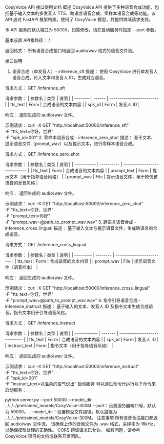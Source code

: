 CosyVoice API 接口使用文档
概述
CosyVoice API 提供了多种语音合成功能，包括基于输入文本的多发音人 TTS、跨语言语音合成、零样本语音合成等功能。该 API 通过 FastAPI 框架构建，使用了 CosyVoice 模型，并提供跨域请求支持。

本 API 服务的默认端口为 50000，如需修改，请在启动服务时指定 --port 参数。

基本设置
API根路径： /

返回格式： 所有语音合成接口均返回 audio/wav 格式的语音文件流。

接口说明
1. 语音合成（单发音人）- inference_sft
描述：
使用 CosyVoice 进行单发音人语音合成。传入文本和发音人 ID，生成对应语音。

请求方式：
GET /inference_sft

请求参数：
| 参数名 | 类型 | 说明 | | -------- | ------ | ------------------------- | | tts_text | Form | 合成语音的文本内容 | | spk_id | Form | 发音人 ID |

响应：
返回生成的 audio/wav 文件。

示例请求：
curl -X GET "http://localhost:50000/inference_sft" \
-F "tts_text=你好，世界" \
-F "spk_id=001"
2. 零样本语音合成 - inference_zero_shot
描述：
基于文本、提示语音文件（prompt_wav）以及提示文本，进行零样本语音合成。

请求方式：
GET /inference_zero_shot

请求参数：
| 参数名 | 类型 | 说明 | | ----------- | ---------- | ----------------------------- | | tts_text | Form | 合成语音的文本内容 | | prompt_text | Form | 提示文本（用于指导语音风格） | | prompt_wav | File | 提示语音文件，用于模仿该语音的发音风格 |

响应：
返回生成的 audio/wav 文件。

示例请求：
curl -X GET "http://localhost:50000/inference_zero_shot" \
-F "tts_text=你好，世界" \
-F "prompt_text=你好" \
-F "prompt_wav=@path_to_prompt_wav.wav"
3. 跨语言语音合成 - inference_cross_lingual
描述：
基于输入文本与提示语音文件，生成跨语言的合成语音。

请求方式：
GET /inference_cross_lingual

请求参数：
| 参数名 | 类型 | 说明 | | --------- | -------- | ------------------------- | | tts_text | Form | 合成语音的文本内容 | | prompt_wav | File | 提示语音文件（语音样本） |

响应：
返回生成的 audio/wav 文件。

示例请求：
curl -X GET "http://localhost:50000/inference_cross_lingual" \
-F "tts_text=你好，世界" \
-F "prompt_wav=@path_to_prompt_wav.wav"
4. 指令引导语音合成 - inference_instruct
描述：
基于输入的文本、发音人 ID 及指令文本生成合成语音，指令文本用于引导语音风格。

请求方式：
GET /inference_instruct

请求参数：
| 参数名 | 类型 | 说明 | | ------------ | ------- | ----------------------------- | | tts_text | Form | 合成语音的文本内容 | | spk_id | Form | 发音人 ID | | instruct_text | Form | 指令文本（用于指导语音风格） |

响应：
返回生成的 audio/wav 文件。

示例请求：
curl -X GET "http://localhost:50000/inference_instruct" \
-F "tts_text=你好，世界" \
-F "spk_id=001" \
-F "instruct_text=以温柔的语气说出"
启动服务
可以通过命令行运行以下命令来启动服务：

python server.py --port 50000 --model_dir ../../../pretrained_models/CosyVoice-300M
--port：设置服务器端口号，默认为 50000。
--model_dir：设置模型文件路径，默认路径为 ../../../pretrained_models/CosyVoice-300M。
注意事项
所有语音合成接口都返回 audio/wav 文件流。
请确保上传的音频文件为 .wav 格式，采样率为 16kHz，以确保模型处理的正确性。
CORS 跨域请求已允许。
如有问题，请参考 CosyVoice 项目的文档或联系开发团队。